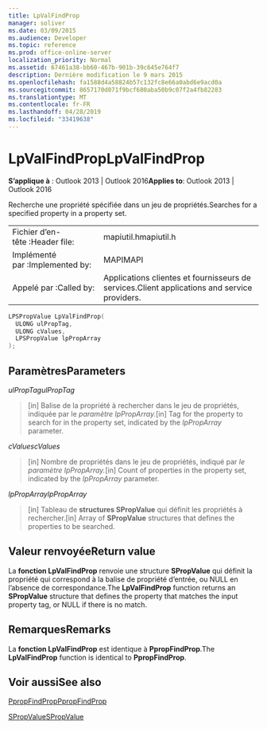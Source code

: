 ```yaml
---
title: LpValFindProp
manager: soliver
ms.date: 03/09/2015
ms.audience: Developer
ms.topic: reference
ms.prod: office-online-server
localization_priority: Normal
ms.assetid: 67461a38-bb60-467b-901b-39c645e764f7
description: Dernière modification le 9 mars 2015
ms.openlocfilehash: fa1588d4a58824b57c132fc8e66a0abd6e9acd0a
ms.sourcegitcommit: 8657170d071f9bcf680aba50b9c07f2a4fb82283
ms.translationtype: MT
ms.contentlocale: fr-FR
ms.lasthandoff: 04/28/2019
ms.locfileid: "33419638"
---
```

# <a name="lpvalfindprop"></a><span data-ttu-id="ca06a-103">LpValFindProp</span><span class="sxs-lookup"><span data-stu-id="ca06a-103">LpValFindProp</span></span>

  
  
<span data-ttu-id="ca06a-104">**S’applique à** : Outlook 2013 | Outlook 2016</span><span class="sxs-lookup"><span data-stu-id="ca06a-104">**Applies to**: Outlook 2013 | Outlook 2016</span></span> 
  
<span data-ttu-id="ca06a-105">Recherche une propriété spécifiée dans un jeu de propriétés.</span><span class="sxs-lookup"><span data-stu-id="ca06a-105">Searches for a specified property in a property set.</span></span>
  
|||
|:-----|:-----|
|<span data-ttu-id="ca06a-106">Fichier d’en-tête :</span><span class="sxs-lookup"><span data-stu-id="ca06a-106">Header file:</span></span>  <br/> |<span data-ttu-id="ca06a-107">mapiutil.h</span><span class="sxs-lookup"><span data-stu-id="ca06a-107">mapiutil.h</span></span>  <br/> |
|<span data-ttu-id="ca06a-108">Implémenté par :</span><span class="sxs-lookup"><span data-stu-id="ca06a-108">Implemented by:</span></span>  <br/> |<span data-ttu-id="ca06a-109">MAPI</span><span class="sxs-lookup"><span data-stu-id="ca06a-109">MAPI</span></span>  <br/> |
|<span data-ttu-id="ca06a-110">Appelé par :</span><span class="sxs-lookup"><span data-stu-id="ca06a-110">Called by:</span></span>  <br/> |<span data-ttu-id="ca06a-111">Applications clientes et fournisseurs de services.</span><span class="sxs-lookup"><span data-stu-id="ca06a-111">Client applications and service providers.</span></span>  <br/> |
   
```cpp
LPSPropValue LpValFindProp(
  ULONG ulPropTag,
  ULONG cValues,
  LPSPropValue lpPropArray
);
```

## <a name="parameters"></a><span data-ttu-id="ca06a-112">Paramètres</span><span class="sxs-lookup"><span data-stu-id="ca06a-112">Parameters</span></span>

 <span data-ttu-id="ca06a-113">_ulPropTag_</span><span class="sxs-lookup"><span data-stu-id="ca06a-113">_ulPropTag_</span></span>
  
> <span data-ttu-id="ca06a-114">[in] Balise de la propriété à rechercher dans le jeu de propriétés, indiquée par le _paramètre lpPropArray._</span><span class="sxs-lookup"><span data-stu-id="ca06a-114">[in] Tag for the property to search for in the property set, indicated by the  _lpPropArray_ parameter.</span></span> 
    
 <span data-ttu-id="ca06a-115">_cValues_</span><span class="sxs-lookup"><span data-stu-id="ca06a-115">_cValues_</span></span>
  
> <span data-ttu-id="ca06a-116">[in] Nombre de propriétés dans le jeu de propriétés, indiqué par _le paramètre lpPropArray._</span><span class="sxs-lookup"><span data-stu-id="ca06a-116">[in] Count of properties in the property set, indicated by the  _lpPropArray_ parameter.</span></span> 
    
 <span data-ttu-id="ca06a-117">_lpPropArray_</span><span class="sxs-lookup"><span data-stu-id="ca06a-117">_lpPropArray_</span></span>
  
> <span data-ttu-id="ca06a-118">[in] Tableau de **structures SPropValue** qui définit les propriétés à rechercher.</span><span class="sxs-lookup"><span data-stu-id="ca06a-118">[in] Array of **SPropValue** structures that defines the properties to be searched.</span></span> 
    
## <a name="return-value"></a><span data-ttu-id="ca06a-119">Valeur renvoyée</span><span class="sxs-lookup"><span data-stu-id="ca06a-119">Return value</span></span>

<span data-ttu-id="ca06a-120">La **fonction LpValFindProp** renvoie une structure **SPropValue** qui définit la propriété qui correspond à la balise de propriété d’entrée, ou NULL en l’absence de correspondance.</span><span class="sxs-lookup"><span data-stu-id="ca06a-120">The **LpValFindProp** function returns an **SPropValue** structure that defines the property that matches the input property tag, or NULL if there is no match.</span></span> 
  
## <a name="remarks"></a><span data-ttu-id="ca06a-121">Remarques</span><span class="sxs-lookup"><span data-stu-id="ca06a-121">Remarks</span></span>

<span data-ttu-id="ca06a-122">La **fonction LpValFindProp** est identique à **PpropFindProp**.</span><span class="sxs-lookup"><span data-stu-id="ca06a-122">The **LpValFindProp** function is identical to **PpropFindProp**.</span></span>
  
## <a name="see-also"></a><span data-ttu-id="ca06a-123">Voir aussi</span><span class="sxs-lookup"><span data-stu-id="ca06a-123">See also</span></span>



[<span data-ttu-id="ca06a-124">PpropFindProp</span><span class="sxs-lookup"><span data-stu-id="ca06a-124">PpropFindProp</span></span>](ppropfindprop.md)
  
[<span data-ttu-id="ca06a-125">SPropValue</span><span class="sxs-lookup"><span data-stu-id="ca06a-125">SPropValue</span></span>](spropvalue.md)

